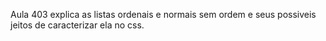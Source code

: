 Aula 403 explica as listas ordenais e normais sem ordem e seus possiveis jeitos de caracterizar ela no css.